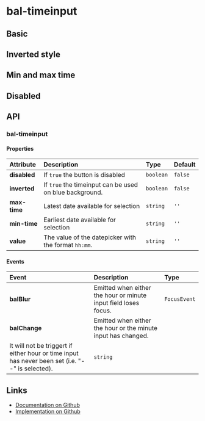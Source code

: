 # bal-timeinput

<!-- START: human documentation top -->

<!-- END: human documentation top -->

## Basic

<ClientOnly> <docs-demo-bal-timeinput-104></docs-demo-bal-timeinput-104></ClientOnly>

## Inverted style

<ClientOnly> <docs-demo-bal-timeinput-105></docs-demo-bal-timeinput-105></ClientOnly>

## Min and max time

<ClientOnly> <docs-demo-bal-timeinput-106></docs-demo-bal-timeinput-106></ClientOnly>

## Disabled

<ClientOnly> <docs-demo-bal-timeinput-107></docs-demo-bal-timeinput-107></ClientOnly>

## API

### bal-timeinput

#### Properties

| Attribute    | Description                                             | Type      | Default |
| :----------- | :------------------------------------------------------ | :-------- | :------ |
| **disabled** | If `true` the button is disabled                        | `boolean` | `false` |
| **inverted** | If `true` the timeinput can be used on blue background. | `boolean` | `false` |
| **max-time** | Latest date available for selection                     | `string`  | `''`    |
| **min-time** | Earliest date available for selection                   | `string`  | `''`    |
| **value**    | The value of the datepicker with the format `hh:mm`.    | `string`  | `''`    |

#### Events

| Event                                                                                            | Description                                                     | Type         |
| :----------------------------------------------------------------------------------------------- | :-------------------------------------------------------------- | :----------- |
| **balBlur**                                                                                      | Emitted when either the hour or minute input field loses focus. | `FocusEvent` |
| **balChange**                                                                                    | Emitted when either the hour or the minute input has changed.   |
| It will not be triggert if either hour or time input has never been set (i.e. "--" is selected). | `string`                                                        |

<!-- START: human documentation bottom -->

<!-- END: human documentation bottom -->

## Links

- [Documentation on Github](https://github.com/baloise/design-system/blob/master/docs/src/components/components/bal-timeinput.md)
- [Implementation on Github](https://github.com/baloise/design-system/blob/master/packages/components/src/components/bal-timeinput)
